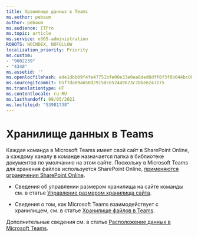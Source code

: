 ```yaml
---
title: Хранилище данных в Teams
ms.author: pebaum
author: pebaum
ms.audience: ITPro
ms.topic: article
ms.service: o365-administration
ROBOTS: NOINDEX, NOFOLLOW
localization_priority: Priority
ms.custom:
- "9002239"
- "4348"
ms.assetid: ''
ms.openlocfilehash: ede1dbb09f4fe47751bfe00e33e0ea8ded8dff8f3f8b044bc00234c51084c199
ms.sourcegitcommit: b5f7da89a650d2915dc652449623c78be6247175
ms.translationtype: HT
ms.contentlocale: ru-RU
ms.lasthandoff: 08/05/2021
ms.locfileid: "53981738"
---
```

# <a name="teams-data-storage"></a>Хранилище данных в Teams

Каждая команда в Microsoft Teams имеет свой сайт в SharePoint Online, а каждому каналу в команде назначается папка в библиотеке документов по умолчанию на этом сайте. Поскольку в Microsoft Teams для хранения файлов используется SharePoint Online, [применяются ограничения SharePoint Online](https://docs.microsoft.com/microsoftteams/limits-specifications-teams#storage).

- Сведения об управлении размером хранилища на сайте команды см. в статье [Управление размером хранилища сайта](https://docs.microsoft.com/sharepoint/manage-site-collection-storage-limits#manage-individual-site-storage-limits).

- Сведения о том, как Microsoft Teams взаимодействует с хранилищем, см. в статье [Хранилище файлов в Teams](https://support.office.com/article/file-storage-in-teams-df5cc0a5-d1bb-414c-8870-46c6eb76686a).

Дополнительные сведения см. в статье [Расположение данных в Microsoft Teams](https://docs.microsoft.com/microsoftteams/location-of-data-in-teams).
